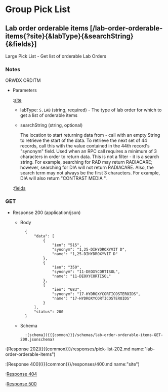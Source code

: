 # Group Pick List

## Lab order orderable items [/lab-order-orderable-items{?site}{&labType}{&searchString}{&fields}]

Large Pick List - Get list of orderable Lab Orders

### Notes

ORWDX ORDITM

+ Parameters

    :[site]({{{common}}}/parameters/site.md)

    + labType: `S.LAB` (string, required) - The type of lab order for which to get a list of orderable items

    + searchString (string, optional)

        The location to start returning data from - call with an empty String to retrieve the start of the data.
        To retrieve the next set of 44 records, call this with the value contained in the 44th record's "synonym" field.
        Used when an RPC call requires a minimum of 3 characters in order to return data.
        This is not a filter - it is a search string.  For example, searching for RAD may return RADIACARE;
        however, searching for DIA will not return RADIACARE.  Also, the search term may not always be the
        first 3 characters.  For example, DIA will also return "CONTRAST MEDIA <DIAGNOSTIC DYES>".

    :[fields]({{{common}}}/parameters/fields.md)

### GET

+ Response 200 (application/json)

    + Body

            {
                "data": [
                    {
                        "ien": "515",
                        "synonym": "1,25-DIHYDROXYVIT D",
                        "name": "1,25-DIHYDROXYVIT D"
                    },
                    {
                        "ien": "350",
                        "synonym": "11-DEOXYCORTISOL",
                        "name": "11-DEOXYCORTISOL"
                    },
                    {
                        "ien": "683",
                        "synonym": "17-HYDROXYCORTICOSTEROIDS",
                        "name": "17-HYDROXYCORTICOSTEROIDS"
                    }
                ],
                "status": 200
            }

    + Schema

            :[schema]({{{common}}}/schemas/lab-order-orderable-items-GET-200.jsonschema)

:[Response 202]({{{common}}}/responses/pick-list-202.md name:"lab-order-orderable-items")

:[Response 400]({{{common}}}/responses/400.md name:"site")

:[Response 404]({{{common}}}/responses/404.md)

:[Response 500]({{{common}}}/responses/500.md)


